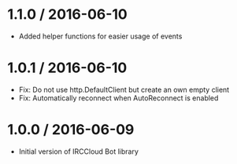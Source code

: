 # 1.1.0 / 2016-06-10

  * Added helper functions for easier usage of events

# 1.0.1 / 2016-06-10

  * Fix: Do not use http.DefaultClient but create an own empty client
  * Fix: Automatically reconnect when AutoReconnect is enabled

# 1.0.0 / 2016-06-09

  * Initial version of IRCCloud Bot library

